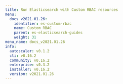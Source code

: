 ```yaml
---
title: Run Elasticsearch with Custom RBAC resources
menu:
  docs_v2021.01.26:
    identifier: es-custom-rbac
    name: Custom RBAC
    parent: es-elasticsearch-guides
    weight: 31
menu_name: docs_v2021.01.26
info:
  autoscaler: v0.1.2
  cli: v0.16.2
  community: v0.16.2
  enterprise: v0.3.2
  installer: v0.16.2
  version: v2021.01.26
---
```



